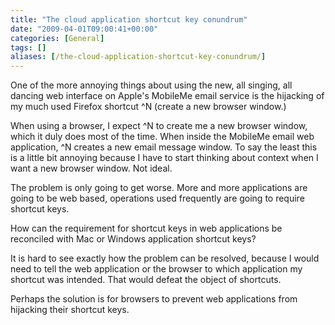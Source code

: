 ```yaml
---
title: "The cloud application shortcut key conundrum"
date: "2009-04-01T09:00:41+00:00"
categories: [General]
tags: []
aliases: [/the-cloud-application-shortcut-key-conundrum/]
---
```


One of the more annoying things about using the new, all singing, all dancing web interface on Apple's MobileMe email service is the hijacking of my much used Firefox shortcut ^N (create a new browser window.)

When using a browser, I expect ^N to create me a new browser window, which it duly does most of the time. When inside the MobileMe email web application, ^N creates a new email message window. To say the least this is a little bit annoying because I have to start thinking about context when I want a new browser window. Not ideal.

The problem is only going to get worse. More and more applications are going to be web based, operations used frequently are going to require shortcut keys.

How can the requirement for shortcut keys in web applications be reconciled with Mac or Windows application shortcut keys?

It is hard to see exactly how the problem can be resolved, because I would need to tell the web application or the browser to which application my shortcut was intended. That would defeat the object of shortcuts.

Perhaps the solution is for browsers to prevent web applications from hijacking their shortcut keys.
